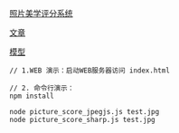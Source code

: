 [照片美学评分系统](https://huggingface.co/spaces/inksnow/picture_score)

[文章](https://inksnowhl.cn/inksnow-blog/blogs/AI/image/zhaopianpingfen.html)

[模型](https://huggingface.co/spaces/inksnow/picture_score/blob/main/model/picture_score_fp16.onnx)

```
// 1.WEB 演示：启动WEB服务器访问 index.html

// 2. 命令行演示：
npm install

node picture_score_jpegjs.js test.jpg
node picture_score_sharp.js test.jpg
```
